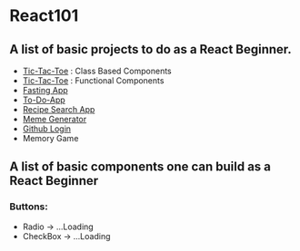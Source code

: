 # React101

## A list of basic projects to do as a React Beginner.
- [Tic-Tac-Toe](https://github.com/Refilwe-M/tic-tac-toe) : Class Based Components
- [Tic-Tac-Toe](https://github.com/refilwe-m/tic-tac-toe-game) : Functional Components
- [Fasting App](https://github.com/refilwe-m/intermittent-fasting-app)
- [To-Do-App](https://github.com/Refilwe-M-Mashile/vue-planner)
- [Recipe Search App](https://github.com/refilwe-m/recipe-search-app)
- [Meme Generator](https://github.com/refilwe-m/meme-generator)
- [Github Login](https://github.com/refilwe-m/github-login-app)
- Memory Game

## A list of basic components one can build as a React Beginner
### Buttons:
- Radio -> ...Loading
- CheckBox -> ...Loading
